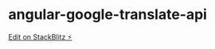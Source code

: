 # angular-google-translate-api

[Edit on StackBlitz ⚡️](https://stackblitz.com/edit/angular-ivy-wwjcq3)
